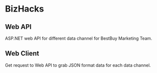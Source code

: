 # BizHacks

## Web API
ASP.NET web API for different data channel for BestBuy Marketing Team.

## Web Client
Get request to Web API to grab JSON format data for each data channel.
